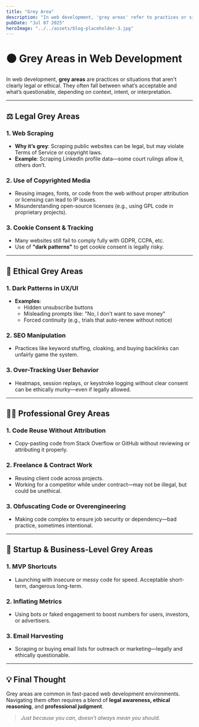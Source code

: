 ```yaml
---
title: "Grey Area"
description: "In web development, 'grey areas' refer to practices or situations that are not clearly right or wrong—legally, ethically, or professionally"
pubDate: "Jul 07 2025"
heroImage: "../../assets/blog-placeholder-3.jpg"
---
```


# ⚫ Grey Areas in Web Development

In web development, **grey areas** are practices or situations that aren't clearly legal or ethical. They often fall between what’s acceptable and what’s questionable, depending on context, intent, or interpretation.

---

## ⚖️ Legal Grey Areas

### 1. Web Scraping
- **Why it’s grey**: Scraping public websites can be legal, but may violate Terms of Service or copyright laws.
- **Example**: Scraping LinkedIn profile data—some court rulings allow it, others don’t.

### 2. Use of Copyrighted Media
- Reusing images, fonts, or code from the web without proper attribution or licensing can lead to IP issues.
- Misunderstanding open-source licenses (e.g., using GPL code in proprietary projects).

### 3. Cookie Consent & Tracking
- Many websites still fail to comply fully with GDPR, CCPA, etc.
- Use of **"dark patterns"** to get cookie consent is legally risky.

---

## 🤔 Ethical Grey Areas

### 1. Dark Patterns in UX/UI
- **Examples**:
  - Hidden unsubscribe buttons
  - Misleading prompts like: "No, I don’t want to save money"
  - Forced continuity (e.g., trials that auto-renew without notice)

### 2. SEO Manipulation
- Practices like keyword stuffing, cloaking, and buying backlinks can unfairly game the system.

### 3. Over-Tracking User Behavior
- Heatmaps, session replays, or keystroke logging without clear consent can be ethically murky—even if legally allowed.

---

## 👨‍💻 Professional Grey Areas

### 1. Code Reuse Without Attribution
- Copy-pasting code from Stack Overflow or GitHub without reviewing or attributing it properly.

### 2. Freelance & Contract Work
- Reusing client code across projects.
- Working for a competitor while under contract—may not be illegal, but could be unethical.

### 3. Obfuscating Code or Overengineering
- Making code complex to ensure job security or dependency—bad practice, sometimes intentional.

---

## 💼 Startup & Business-Level Grey Areas

### 1. MVP Shortcuts
- Launching with insecure or messy code for speed. Acceptable short-term, dangerous long-term.

### 2. Inflating Metrics
- Using bots or faked engagement to boost numbers for users, investors, or advertisers.

### 3. Email Harvesting
- Scraping or buying email lists for outreach or marketing—legally and ethically questionable.

---

## 💡 Final Thought
Grey areas are common in fast-paced web development environments. Navigating them often requires a blend of **legal awareness, ethical reasoning**, and **professional judgment**.

> _Just because you can, doesn’t always mean you should._
